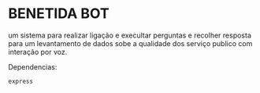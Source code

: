# BENETIDA BOT

um sistema para realizar ligação e execultar perguntas e recolher resposta
para um levantamento de dados sobe a qualidade dos serviço publico com interação
por voz.

Dependencias:

```
express
```

